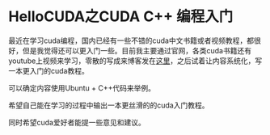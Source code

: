 # HelloCUDA之CUDA C++ 编程入门

最近在学习cuda编程，国内已经有一些不错的cuda中文书籍或者视频教程，都很好，但是我觉得还可以更入门一些。目前我主要通过官网，各类cuda书籍还有youtube上视频来学习，零散的写成来博客发在[这里](https://rustman.dev/blog)，之后试着让内容系统化，写一本更入门的cuda教程。  

可以确定内容使用Ubuntu + C++代码来举例。  

希望自己能在学习的过程中输出一本更丝滑的的cuda入门教程。  

同时希望cuda爱好者能提一些意见和建议。

